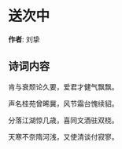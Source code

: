 # 送次中

**作者**: 刘挚

## 诗词内容

肯与衰颓论久要，爱君才健气飘飘。

声名桂苑曾晞冀，风节霜台愧续貂。

分落江湖惊几歳，喜同文酒驻双桡。

天寒不奈隋河浅，又使清谈付寂寥。

